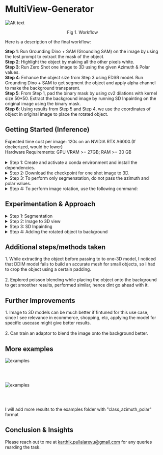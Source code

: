 # MultiView-Generator
![Alt text](assets/images/workflow.png)
<p align = "center"> Fig 1. Workflow</p>


<p align="center">

  Here is a description of the final workflow:

**Step 1**: Run Grounding Dino + SAM (Grounding SAM) on the image by using the test prompt to extract the mask of the object. <br>
**Step 2**: Highlight the object by making all the other pixels white. <br>
**Step 3**: Run Zero Shot one image to 3D using the given Azimuth & Polar values. <br>
**Step 4**: Enhance the object size from Step 3 using EDSR model. Run Grounding Dino + SAM to get segment the object and apply alpha channel to make the background transparent. <br>
**Step 5**: From Step 1, pad the binary mask by using cv2 dilations with kernel size 50*50. Extract the background image by running SD Inpainting on the original image using the binary mask. <br>
**Step 6**: Using results from Step 5 and Step 4, we use the coordinates of object in original image to place the rotated object. <br>
</p>

<h2>Getting Started (Inference)</h2>
Expected time cost per image: 120s on an NVIDIA RTX A6000.(If dockerized, would be lower) <br>
Hardware Requirements: GPU VRAM >= 27GB; RAM >= 30 GB
<br><br>
<details>
<summary>Step 1: Create and activate a conda environment and install the dependencies. </summary> 
  
```bash
conda create -n multiview python=3.9
conda activate multiview
cd MultiView-Avataar_task
pip install -r requirements.txt
```
</details>

<details>
<summary>Step 2: Download the checkpoint for one shot image to 3D. </summary> 

```bash
cd MultiView-Avataar_task
wget https://zero123.cs.columbia.edu/assets/zero123-xl.ckpt
```
</details>

<details>
<summary>Step 3: To perform only segmenatation, do not pass the azimuth and polar values. </summary> 

```bash
python3 run.py --image ./laptop.jpg --class_name "laptop" --output ./generated.png
```
</details>

<details>
<summary>Step 4: To perform image rotation, use the following command: </summary> 

```bash
python3 run.py --image ./laptop.jpg --class_name "laptop" --output ./generated.png --azimuth +80 --polar +0
```

</details>


<h2>Experimentation & Approach</h2>
<details>
<summary>Step 1: Segmentation </summary> 
   <p>
     <br><br>
     1. Started with ClipSeg as I had used it before. Tried different threshold values but the model wasnt performing well. 
     <br><br>
     <img src = "assets/images/clipseg.png" alt="clipseg results">
     <br><br>
     2. I had worked on SAM previously and saw that the model performs very well, but since it doesn't take in a text prompt, I did a little research and found that Grounding Dino + SAM will work out. Tried with SAM base, SAM large and SAM huge and finally chose SAM large as the optimal model for the task. This combination gave very good results, hence dint look for alternate methods. 
    <br><br>
     <img src = "assets/images/gsam.png" alt="groudningSAM results">
     <br><br>
   </p>
      
</details>

<details>
<summary>Step 2: Image to 3D view </summary> 
   <p>
     <br><br>
     1. Used the base version of One shot single image to 3D model. The model worked well on the easier objects/angles but messed up angles that were harder to generate. Attaching a few images from the experiments at various angles with this attempt. 
     <br><br>
     <img src = "assets/images/3d_1.png" alt="zero 123 results 1">
     <br><br>
     2. Ran this model also on various combinations of guidance scale (range 0.5 -> 4.0), angles (range 20 -> 340), and number of ddim sampling steps (range: 15 -> 100). Found that guidance scale 3.0 and ddim steps 75 gave the best results for three objects (laptop, chair and sofa). Higher steps caused more distortions and lower steps couldnt construct the object fully.
    <br><br>
     <img src = "assets/images/parameters.png" alt="zero123 parameters">
     <br><br>
     3. Did a little more research and came across One-2-3-45 paper. I saw their preprocessing and the checkpoint they used was zero-123-xl checkpoint. Figured that removing the 'carvekit' preprocessing which was done in the new paper, was giving better results. Clearly shows that the xl model was better at generalizing at complex angles. 
    <br><br>
     <img src = "assets/images/3d_2.png" alt="3d2">
     <br><br>
     
   </p>
      
</details>

<details>
<summary>Step 3: SD Inpainting </summary> 
   <p>
     <br><br>
     1. Initially, approached this thinking that I can use the rotated object directly to blend it onto the source image, but the model always messed up the results. I tried methods by placing the rotated object on top the original object and used the mask to inpaint with a prompt "remove the behind object and blend the top object". Although I was aware that this was not what the model has learned to do, just gave it a shot and no wonder, it dint work. 
     <br><br>
     2. I remembered, we can remove objects/people using my friend's pixel mobile and thought why ca we do the same here i.e. get the background of the original image. This is when I went with extracting the background of the images using SD inpainting. There are couple of things I tried here with the masks:<br>
     a. Passed the strict binary mask predicted by SAM -> was still having issues getting the proper background.
     b. Used the entire bounding box as mask -> was removing surrounding objects also
     c. Padded the segmentation map using cv2 dilations. 
    <br><br>
     <img src = "assets/images/failed_inpainting.png" alt="failed inpainting">
     <br><br>
     <br><br>
     <img src = "assets/images/inpainting_final.png" alt="inpainting">
     <br><br>
</details>

<details>
<summary>Step 4: Adding the rotated object to background </summary> 
   <p>
     <br><br>
     1. Read a couple of papers/went through a few hugging face spaces to see if any existing diffusion models can already do this, found some adaptors, but were not specifically generating the same object. 
     <br><br>
     <img src = "assets/images/ipadaptor.png" alt="ip">
     <br><br>
     2. As I was going through the spaces, I came across any "Zero-shot Object-level Image Customization". I cloned the git repo, modified the code to take in source image, source mask as the original image mask, target image i.e. rotated image and target mask i.e. SAM output on rotated image. The method worked very randomly, tried to set the seed and enable shape control but the results were not consistent. Analysis: Read the paper again to found that the model doesnt perform very well yet on on the wild images and orientations. 
    <br><br>
     <img src = "assets/images/anydoor.png" alt="anydoor">
     <br><br>
    3. Next attempt was when I thought we already have the bbox coordinates of the object in the original image and that we can place the newly rotated object directly at the center of those coordinates. But as I tried this, noticed that the generated view was of resolution (256,256), so segmenting directly and resizing to original object's size was resulting in poor quality of final result. Performed EDSR Image resolution enhancement to increase the resolution of the rotated object. 
   <br><br>
   <img src = "assets/images/upscale.png" alt="upsample">
   <br><br>
</details>
<h2>Additional steps/methods taken</h2>
<p>
  1. While extracting the object before passing to to one-3D model, I noticed that DDIM model fails to build an accurate mesh for small objects, so I had to crop the object using a certain padding. <br><br>
  2. Explored poisson blending while placing the object onto the background to get smoother results, performed similar, hence dint go ahead with it. 
</p>
<h2>Further Improvements</h2>
<p>
  1. Image to 3D models can be much better if fintuned for this use case, since I see relevance in ecommerce, shopping, etc, applying the model for specific usecase might give better results. <br><br>
  2. Can train an adaptor to blend the image onto the background better. 
</p>
<h2>More examples</h2>
<p><img src = "assets/images/example1.png" alt="examples"></p>
<br><br>
<p><img src = "assets/images/example2.png" alt="examples"></p>
<br><br>
<p>I will add more results to the examples folder with "class_azimuth_polar" format </p>


## Conclusion & Insights
Please reach out to me at karthik.pullalarevu@gmail.com for any queries rearding the task. 
  







